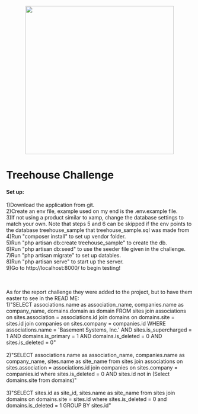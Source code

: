 <p align="center"><a href="https://laravel.com" target="_blank"><img src="https://raw.githubusercontent.com/laravel/art/master/logo-lockup/5%20SVG/2%20CMYK/1%20Full%20Color/laravel-logolockup-cmyk-red.svg" width="400"></a></p>

<h1>Treehouse Challenge</h1>


<h4>Set up:</h4>
1)Download the application from git.<br/>
2)Create an env file, example used on my end is the .env.example file.<br/>
3)If not using a product similar to xamp, change the database settings to match your own. Note that steps 5 and 6 can be skipped if the env points to the database treehouse_sample that treehouse_sample.sql was made from<br/>
4)Run "composer install" to set up vendor folder.<br/>
5)Run "php artisan db:create treehouse_sample" to create the db.<br/>
6)Run "php artisan db:seed" to use the seeder file given in the challenge.<br/>
7)Run "php artisan migrate" to set up datables.<br/>
8)Run "php artisan serve" to start up the server.<br/>
9)Go to http://localhost:8000/ to begin testing!<br/>
<br/><br/>

As for the report challenge they were added to the project, but to have them easter to see in the READ ME:<br/>
1)"SELECT associations.name as association_name, companies.name as company_name, domains.domain as domain FROM sites 
            join associations on sites.association = associations.id 
            join domains on domains.site = sites.id 
            join companies on sites.company = companies.id 
            WHERE associations.name = 'Basement Systems, Inc.' AND sites.is_supercharged = 1 AND domains.is_primary = 1 AND domains.is_deleted = 0 AND sites.is_deleted = 0"<br/><br/>
2)"SELECT associations.name as association_name, companies.name as company_name, sites.name as site_name from sites 
            join associations on sites.association = associations.id join companies on sites.company = companies.id 
            where sites.is_deleted = 0 AND sites.id not in (Select domains.site from domains)"<br/><br/>
3)"SELECT sites.id as site_id, sites.name as site_name from sites join domains on domains.site = sites.id where sites.is_deleted = 0 and domains.is_deleted = 1 GROUP BY sites.id"<br/><br/>
